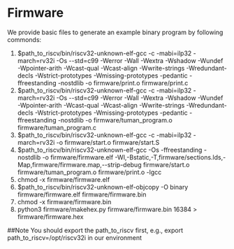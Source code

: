 # Firmware
We provide basic files to generate an example binary program by following commonds:
1) $path_to_riscv/bin/riscv32-unknown-elf-gcc -c -mabi=ilp32 -march=rv32i -Os --std=c99 -Werror -Wall -Wextra -Wshadow -Wundef -Wpointer-arith -Wcast-qual -Wcast-align -Wwrite-strings -Wredundant-decls -Wstrict-prototypes -Wmissing-prototypes -pedantic  -ffreestanding -nostdlib -o firmware/print.o firmware/print.c
2) $path_to_riscv/bin/riscv32-unknown-elf-gcc -c -mabi=ilp32 -march=rv32i -Os --std=c99 -Werror -Wall -Wextra -Wshadow -Wundef -Wpointer-arith -Wcast-qual -Wcast-align -Wwrite-strings -Wredundant-decls -Wstrict-prototypes -Wmissing-prototypes -pedantic  -ffreestanding -nostdlib -o firmware/tuman_program.o firmware/tuman_program.c
3) $path_to_riscv/bin/riscv32-unknown-elf-gcc -c -mabi=ilp32 -march=rv32i -o firmware/start.o firmware/start.S
4) $path_to_riscv/bin/riscv32-unknown-elf-gcc -Os -ffreestanding -nostdlib -o firmware/firmware.elf         -Wl,-Bstatic,-T,firmware/sections.lds,-Map,firmware/firmware.map,--strip-debug         firmware/start.o firmware/tuman_program.o firmware/print.o -lgcc
5) chmod -x firmware/firmware.elf
6) $path_to_riscv/bin/riscv32-unknown-elf-objcopy -O binary firmware/firmware.elf firmware/firmware.bin
7) chmod -x firmware/firmware.bin
8) python3 firmware/makehex.py firmware/firmware.bin 16384 > firmware/firmware.hex

##Note
You should export the path_to_riscv first, e.g., export path_to_riscv=/opt/riscv32i in our environment
